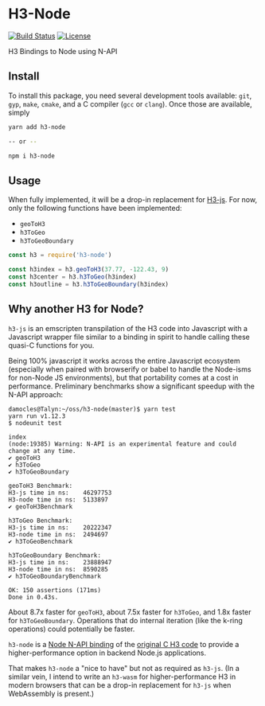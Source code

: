 # H3-Node

[![Build Status](https://travis-ci.org/dfellis/h3-node.svg?branch=master)](https://travis-ci.org/dfellis/h3-node) [![License](https://img.shields.io/badge/license-MIT-blue.svg)](LICENSE)

H3 Bindings to Node using N-API

## Install

To install this package, you need several development tools available: `git`, `gyp`, `make`, `cmake`, and a C compiler (`gcc` or `clang`). Once those are available, simply

```sh
yarn add h3-node

-- or --

npm i h3-node
```

## Usage

When fully implemented, it will be a drop-in replacement for [H3-js](https://github.com/uber/h3-js). For now, only the following functions have been implemented:

* `geoToH3`
* `h3ToGeo`
* `h3ToGeoBoundary`

```js
const h3 = require('h3-node')

const h3index = h3.geoToH3(37.77, -122.43, 9)
const h3center = h3.h3ToGeo(h3index)
const h3outline = h3.h3ToGeoBoundary(h3index)
```

## Why another H3 for Node?

`h3-js` is an emscripten transpilation of the H3 code into Javascript with a Javascript wrapper file similar to a binding in spirit to handle calling these quasi-C functions for you.

Being 100% javascript it works across the entire Javascript ecosystem (especially when paired with browserify or babel to handle the Node-isms for non-Node JS environments), but that portability comes at a cost in performance. Preliminary benchmarks show a significant speedup with the N-API approach:

```
damocles@Talyn:~/oss/h3-node(master)$ yarn test
yarn run v1.12.3
$ nodeunit test

index
(node:19385) Warning: N-API is an experimental feature and could change at any time.
✔ geoToH3
✔ h3ToGeo
✔ h3ToGeoBoundary

geoToH3 Benchmark:
H3-js time in ns:    46297753
H3-node time in ns:  5133897
✔ geoToH3Benchmark

h3ToGeo Benchmark:
H3-js time in ns:    20222347
H3-node time in ns:  2494697
✔ h3ToGeoBenchmark

h3ToGeoBoundary Benchmark:
H3-js time in ns:    23888947
H3-node time in ns:  8590285
✔ h3ToGeoBoundaryBenchmark

OK: 150 assertions (171ms)
Done in 0.43s.
```

About 8.7x faster for `geoToH3`, about 7.5x faster for `h3ToGeo`, and 1.8x faster for `h3ToGeoBoundary`. Operations that do internal iteration (like the k-ring operations) could potentially be faster.

`h3-node` is a [Node N-API binding](https://nodejs.org/api/n-api.html) of the [original C H3 code](https://github.com/uber/h3) to provide a higher-performance option in backend Node.js applications.

That makes `h3-node` a "nice to have" but not as required as `h3-js`. (In a similar vein, I intend to write an `h3-wasm` for higher-performance H3 in modern browsers that can be a drop-in replacement for `h3-js` when WebAssembly is present.)
